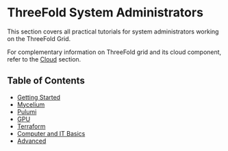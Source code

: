 # ThreeFold System Administrators

This section covers all practical tutorials for system administrators working on the ThreeFold Grid.

For complementary information on ThreeFold grid and its cloud component, refer to the [Cloud](../../knowledge_base/cloud/cloud_toc.md) section.

<h2> Table of Contents </h2>

- [Getting Started](./getstarted/tfgrid3_getstarted.md)
- [Mycelium](./mycelium/mycelium_toc.md)
- [Pulumi](./pulumi/pulumi_readme.md)
- [GPU](./gpu/gpu_toc.md)
- [Terraform](./terraform/terraform_toc.md)
- [Computer and IT Basics](./computer_it_basics/computer_it_basics.md)
- [Advanced](./advanced/advanced.md)